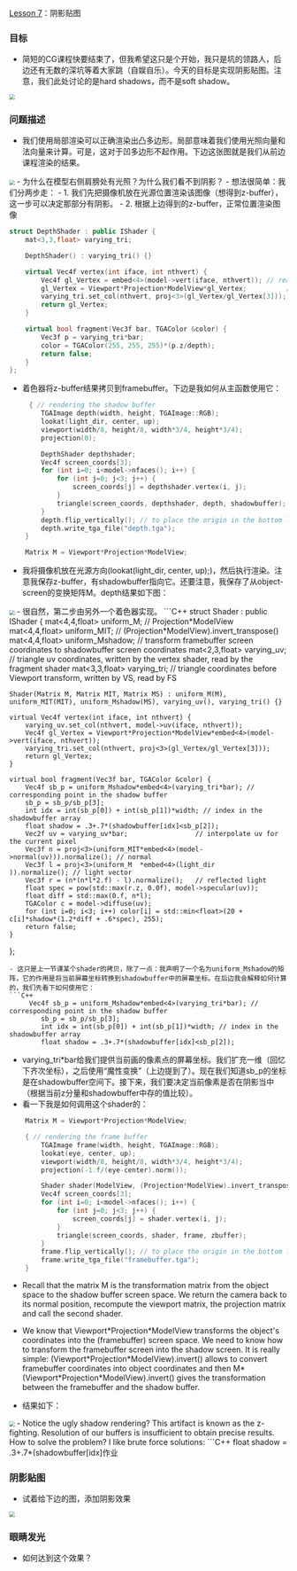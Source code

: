 [Lesson 7](https://github.com/ssloy/tinyrenderer/wiki/Lesson-7:-Shadow-mapping)：阴影贴图

### 目标

- 简短的CG课程快要结束了，但我希望这只是个开始，我只是坑的领路人，后边还有无数的深坑等着大家跳（自娱自乐）。今天的目标是实现阴影贴图。注意，我们此处讨论的是hard shadows，而不是soft shadow。
<img src="01.png" style="zoom:60%" div align="center">

### 问题描述
- 我们使用局部渲染可以正确渲染出凸多边形。局部意味着我们使用光照向量和法向量来计算。可是，这对于凹多边形不起作用。下边这张图就是我们从前边课程渲染的结果。
<img src="02.png" style="zoom:60%" div align="center">
- 为什么在模型右侧肩膀处有光照？为什么我们看不到阴影？
- 想法很简单：我们分两步走：
	- 1. 我们先把摄像机放在光源位置渲染该图像（想得到z-buffer），这一步可以决定那部分有阴影。
	- 2. 根据上边得到的z-buffer，正常位置渲染图像

```C++
struct DepthShader : public IShader {
    mat<3,3,float> varying_tri;

    DepthShader() : varying_tri() {}

    virtual Vec4f vertex(int iface, int nthvert) {
        Vec4f gl_Vertex = embed<4>(model->vert(iface, nthvert)); // read the vertex from .obj file
        gl_Vertex = Viewport*Projection*ModelView*gl_Vertex;          // transform it to screen coordinates
        varying_tri.set_col(nthvert, proj<3>(gl_Vertex/gl_Vertex[3]));
        return gl_Vertex;
    }

    virtual bool fragment(Vec3f bar, TGAColor &color) {
        Vec3f p = varying_tri*bar;
        color = TGAColor(255, 255, 255)*(p.z/depth);
        return false;
    }
};
```
- 着色器将z-buffer结果拷贝到framebuffer。下边是我如何从主函数使用它：
```C++
     { // rendering the shadow buffer
        TGAImage depth(width, height, TGAImage::RGB);
        lookat(light_dir, center, up);
        viewport(width/8, height/8, width*3/4, height*3/4);
        projection(0);

        DepthShader depthshader;
        Vec4f screen_coords[3];
        for (int i=0; i<model->nfaces(); i++) {
            for (int j=0; j<3; j++) {
                screen_coords[j] = depthshader.vertex(i, j);
            }
            triangle(screen_coords, depthshader, depth, shadowbuffer);
        }
        depth.flip_vertically(); // to place the origin in the bottom left corner of the image
        depth.write_tga_file("depth.tga");
    }

    Matrix M = Viewport*Projection*ModelView;
```
- 我将摄像机放在光源方向(lookat(light_dir, center, up);)，然后执行渲染。注意我保存z-buffer，有shadowbuffer指向它。还要注意，我保存了从object-screen的变换矩阵M。depth结果如下图：
<img src="03.png" style="zoom:60%" div align="center">
- 很自然，第二步由另外一个着色器实现。
```C++
struct Shader : public IShader {
    mat<4,4,float> uniform_M;   //  Projection*ModelView
    mat<4,4,float> uniform_MIT; // (Projection*ModelView).invert_transpose()
    mat<4,4,float> uniform_Mshadow; // transform framebuffer screen coordinates to shadowbuffer screen coordinates
    mat<2,3,float> varying_uv;  // triangle uv coordinates, written by the vertex shader, read by the fragment shader
    mat<3,3,float> varying_tri; // triangle coordinates before Viewport transform, written by VS, read by FS

    Shader(Matrix M, Matrix MIT, Matrix MS) : uniform_M(M), uniform_MIT(MIT), uniform_Mshadow(MS), varying_uv(), varying_tri() {}

    virtual Vec4f vertex(int iface, int nthvert) {
        varying_uv.set_col(nthvert, model->uv(iface, nthvert));
        Vec4f gl_Vertex = Viewport*Projection*ModelView*embed<4>(model->vert(iface, nthvert));
        varying_tri.set_col(nthvert, proj<3>(gl_Vertex/gl_Vertex[3]));
        return gl_Vertex;
    }

    virtual bool fragment(Vec3f bar, TGAColor &color) {
        Vec4f sb_p = uniform_Mshadow*embed<4>(varying_tri*bar); // corresponding point in the shadow buffer
        sb_p = sb_p/sb_p[3];
        int idx = int(sb_p[0]) + int(sb_p[1])*width; // index in the shadowbuffer array
        float shadow = .3+.7*(shadowbuffer[idx]<sb_p[2]); 
        Vec2f uv = varying_uv*bar;                 // interpolate uv for the current pixel
        Vec3f n = proj<3>(uniform_MIT*embed<4>(model->normal(uv))).normalize(); // normal
        Vec3f l = proj<3>(uniform_M  *embed<4>(light_dir        )).normalize(); // light vector
        Vec3f r = (n*(n*l*2.f) - l).normalize();   // reflected light
        float spec = pow(std::max(r.z, 0.0f), model->specular(uv));
        float diff = std::max(0.f, n*l);
        TGAColor c = model->diffuse(uv);
        for (int i=0; i<3; i++) color[i] = std::min<float>(20 + c[i]*shadow*(1.2*diff + .6*spec), 255);
        return false;
    }
};
```
- 这只是上一节课某个shader的拷贝，除了一点：我声明了一个名为uniform_Mshadow的矩阵，它的作用是将当前屏幕坐标转换到shadowbuffer中的屏幕坐标。在后边我会解释如何计算的，我们先看下如何使用它：
```C++
     Vec4f sb_p = uniform_Mshadow*embed<4>(varying_tri*bar); // corresponding point in the shadow buffer
        sb_p = sb_p/sb_p[3];
        int idx = int(sb_p[0]) + int(sb_p[1])*width; // index in the shadowbuffer array
        float shadow = .3+.7*(shadowbuffer[idx]<sb_p[2]);
```
- varying_tri\*bar给我们提供当前画的像素点的屏幕坐标。我们扩充一维（回忆下齐次坐标），之后使用“魔性变换”（上边提到了）。现在我们知道sb_p的坐标是在shadowbuffer空间下。接下来，我们要决定当前像素是否在阴影当中（根据当前z分量和shadowbuffer中存的值比较）。
- 看一下我是如何调用这个shader的：
```C++
    Matrix M = Viewport*Projection*ModelView;

    { // rendering the frame buffer
        TGAImage frame(width, height, TGAImage::RGB);
        lookat(eye, center, up);
        viewport(width/8, height/8, width*3/4, height*3/4);
        projection(-1.f/(eye-center).norm());

        Shader shader(ModelView, (Projection*ModelView).invert_transpose(), M*(Viewport*Projection*ModelView).invert());
        Vec4f screen_coords[3];
        for (int i=0; i<model->nfaces(); i++) {
            for (int j=0; j<3; j++) {
                screen_coords[j] = shader.vertex(i, j);
            }
            triangle(screen_coords, shader, frame, zbuffer);
        }
        frame.flip_vertically(); // to place the origin in the bottom left corner of the image
        frame.write_tga_file("framebuffer.tga");
    }
```
- Recall that the matrix M is the transformation matrix from the object space to the shadow buffer screen space. We return the camera back to its normal position, recompute the viewport matrix, the projection matrix and call the second shader.

- We know that Viewport\*Projection\*ModelView transforms the object's coordinates into the (framebuffer) screen space. We need to know how to transform the framebuffer screen into the shadow screen. It is really simple: (Viewport\*Projection\*ModelView).invert() allows to convert framebuffer coordinates into object coordinates and then M\*(Viewport\*Projection\*ModelView).invert() gives the transformation between the framebuffer and the shadow buffer.
- 结果如下：
<img src="04.png" style="zoom:60%" div align="center">
- Notice the ugly shadow rendering? This artifact is known as the z-fighting. Resolution of our buffers is insufficient to obtain precise results. How to solve the problem? I like brute force solutions:
```C++
float shadow = .3+.7*(shadowbuffer[idx]<sb_p[2]+43.34); // magic coeff to avoid z-fighting
```
- I simply move a bit one z-buffer with respect to another, it is sufficient to remove the artifact. Yes, it creates other problems (can you tell which ones?), but those are generally less visible. The final render is visible in the teaser image.

## 作业

### 阴影贴图
- 试着给下边的图，添加阴影效果
<img src="05.png" style="zoom:60%" div align="center">

### 眼睛发光
- 如何达到这个效果？